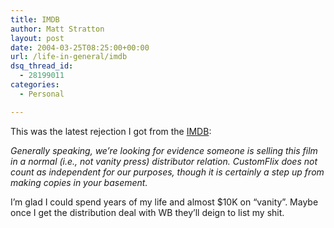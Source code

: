 ```yaml
---
title: IMDB
author: Matt Stratton
layout: post
date: 2004-03-25T08:25:00+00:00
url: /life-in-general/imdb
dsq_thread_id:
  - 28199011
categories:
  - Personal

---
```

This was the latest rejection I got from the [IMDB][1]:

_Generally speaking, we&#8217;re looking for evidence someone is selling this film in a normal (i.e., not vanity press) distributor relation. CustomFlix does not count as independent for our purposes, though it is certainly a step up from making copies in your basement._

I&#8217;m glad I could spend years of my life and almost $10K on &#8220;vanity&#8221;. Maybe once I get the distribution deal with WB they&#8217;ll deign to list my shit.

 [1]: http://www.imdb.com